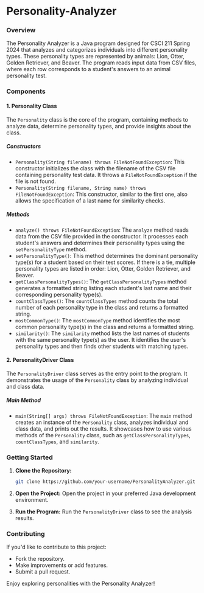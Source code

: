 # Personality-Analyzer
### Overview

The Personality Analyzer is a Java program designed for CSCI 211 Spring 2024 that analyzes and categorizes individuals into different personality types. These personality types are represented by animals: Lion, Otter, Golden Retriever, and Beaver. The program reads input data from CSV files, where each row corresponds to a student's answers to an animal personality test.

### Components

#### 1. Personality Class

The `Personality` class is the core of the program, containing methods to analyze data, determine personality types, and provide insights about the class.

##### Constructors

- `Personality(String filename) throws FileNotFoundException`: This constructor initializes the class with the filename of the CSV file containing personality test data. It throws a `FileNotFoundException` if the file is not found.
- `Personality(String filename, String name) throws FileNotFoundException`: This constructor, similar to the first one, also allows the specification of a last name for similarity checks.

##### Methods

- `analyze() throws FileNotFoundException`: The `analyze` method reads data from the CSV file provided in the constructor. It processes each student's answers and determines their personality types using the `setPersonalityType` method.
- `setPersonalityType()`: This method determines the dominant personality type(s) for a student based on their test scores. If there is a tie, multiple personality types are listed in order: Lion, Otter, Golden Retriever, and Beaver.
- `getClassPersonalityTypes()`: The `getClassPersonalityTypes` method generates a formatted string listing each student's last name and their corresponding personality type(s).
- `countClassTypes()`: The `countClassTypes` method counts the total number of each personality type in the class and returns a formatted string.
- `mostCommonType()`: The `mostCommonType` method identifies the most common personality type(s) in the class and returns a formatted string.
- `similarity()`: The `similarity` method lists the last names of students with the same personality type(s) as the user. It identifies the user's personality types and then finds other students with matching types.

#### 2. PersonalityDriver Class

The `PersonalityDriver` class serves as the entry point to the program. It demonstrates the usage of the `Personality` class by analyzing individual and class data.

##### Main Method

- `main(String[] args) throws FileNotFoundException`: The `main` method creates an instance of the `Personality` class, analyzes individual and class data, and prints out the results. It showcases how to use various methods of the `Personality` class, such as `getClassPersonalityTypes`, `countClassTypes`, and `similarity`.

### Getting Started

1. **Clone the Repository:**
   ```bash
   git clone https://github.com/your-username/PersonalityAnalyzer.git
   ```

2. **Open the Project:**
   Open the project in your preferred Java development environment.

3. **Run the Program:**
   Run the `PersonalityDriver` class to see the analysis results.

### Contributing

If you'd like to contribute to this project:

- Fork the repository.
- Make improvements or add features.
- Submit a pull request.

Enjoy exploring personalities with the Personality Analyzer!
